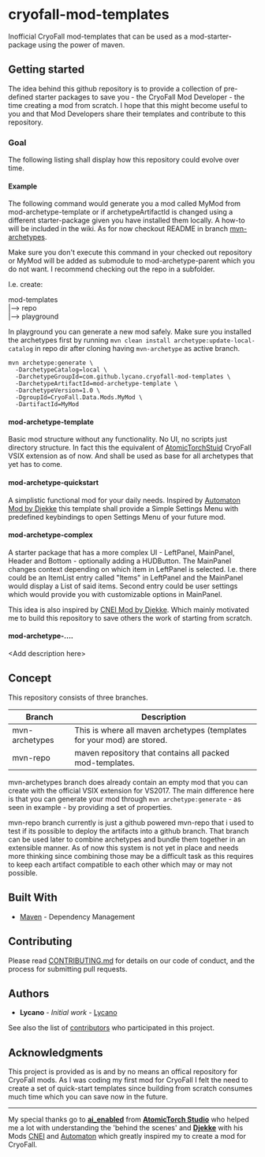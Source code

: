 # cryofall-mod-templates
Inofficial CryoFall mod-templates that can be used as a mod-starter-package using the power of maven.

## Getting started

The idea behind this github repository is to provide a collection of pre-defined starter packages to save you - the CryoFall Mod Developer - the time creating a mod from scratch. I hope that this might become useful to you and that Mod Developers share their templates and contribute to this repository.

### Goal

The following listing shall display how this repository could evolve over time.

#### Example
The following command would generate you a mod called MyMod from mod-archetype-template or if archetypeArtifactId is changed using a different starter-package given you have installed them locally. A how-to will be included in the wiki. As for now checkout README in branch [mvn-archetypes](https://github.com/lycano/cryofall-mod-templates/tree/mvn-archetypes).

Make sure you don't execute this command in your checked out repository or MyMod will be added as submodule to mod-archetype-parent which you do not want. I recommend checking out the repo in a subfolder.

I.e. create:

mod-templates \
|--> repo \
|--> playground

In playground you can generate a new mod safely. Make sure you installed the archetypes first by running `mvn clean install archetype:update-local-catalog` in repo dir after cloning having `mvn-archetype` as active branch.

```
mvn archetype:generate \
  -DarchetypeCatalog=local \
  -DarchetypeGroupId=com.github.lycano.cryofall-mod-templates \
  -DarchetypeArtifactId=mod-archetype-template \
  -DarchetypeVersion=1.0 \
  -DgroupId=CryoFall.Data.Mods.MyMod \
  -DartifactId=MyMod
```

#### mod-archetype-template
Basic mod structure without any functionality. No UI, no scripts just directory structure. In fact this the equivalent of [AtomicTorchStuid](https://github.com/AtomicTorchStudio/) CryoFall VSIX extension as of now. And shall be used as base for all archetypes that yet has to come.

#### mod-archetype-quickstart
A simplistic functional mod for your daily needs. Inspired by [Automaton Mod by Djekke](http://forums.atomictorch.com/index.php?topic=1097.0) this template shall provide a Simple Settings Menu with predefined keybindings to open Settings Menu of your future mod. 

#### mod-archetype-complex
A starter package that has a more complex UI - LeftPanel, MainPanel, Header and Bottom - optionally adding a HUDButton. The MainPanel changes context depending on which item in LeftPanel is selected. I.e. there could be an ItemList entry called "Items" in LeftPanel and the MainPanel would display a List of said items. Second entry could be user settings which would provide you with customizable options in MainPanel.

This idea is also inspired by [CNEI Mod by Djekke](http://forums.atomictorch.com/index.php?topic=1108.0). Which mainly motivated me to build this repository to save others the work of starting from scratch.

#### mod-archetype-....
\<Add description here>

## Concept

This repository consists of three branches.

| Branch | Description |
| --- | --- |
| mvn-archetypes | This is where all maven archetypes (templates for your mod) are stored. |
| mvn-repo | maven repository that contains all packed mod-templates. |

mvn-archetypes branch does already contain an empty mod that you can create with the official VSIX extension for VS2017. The main difference here is that you can generate your mod through `mvn archetype:generate` - as seen in example - by providing a set of properties.

mvn-repo branch currently is just a github powered mvn-repo that i used to test if its possible to deploy the  artifacts into a github branch. That branch can be used later to combine archetypes and bundle them together in an extensible manner. As of now this system is not yet in place and needs more thinking since combining those may be a difficult task as this requires to keep each artifact compatible to each other which may or may not possible.

## Built With

* [Maven](https://maven.apache.org/) - Dependency Management

## Contributing

Please read [CONTRIBUTING.md](https://github.com/lycano/cryofall-mod-templates/blob/master/CONTRIBUTING.md) for details on our code of conduct, and the process for submitting pull requests.

## Authors

* **Lycano** - *Initial work* - [Lycano](https://github.com/lycano)

See also the list of [contributors](https://github.com/lycano/cryofall-mod-templates/contributors) who participated in this project.

## Acknowledgments

This project is provided as is and by no means an offical repository for CryoFall mods. As I was coding my first mod for CryoFall I felt the need to create a set of quick-start templates since building from scratch consumes much time which you can save now in the future.
 

---
My special thanks go to [**ai_enabled**](https://github.com/aienabled) from [**AtomicTorch Studio**](http://atomictorch.com/) who helped me a lot with understanding the 'behind the scenes' and [**Djekke**](https://github.com/Djekke) with his Mods [CNEI](https://github.com/Djekke/CNEI) and [Automaton](https://github.com/Djekke/Automaton) which greatly inspired my to create a mod for CryoFall.
